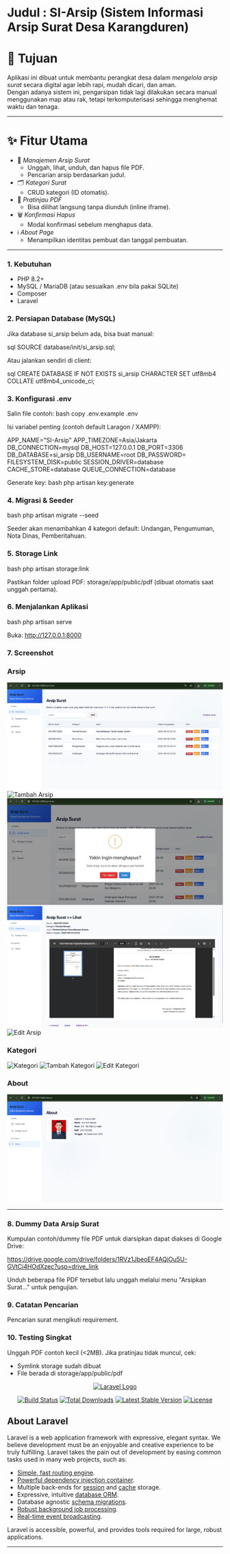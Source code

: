 # Judul : SI-Arsip (Sistem Informasi Arsip Surat Desa Karangduren)

# 🎯 Tujuan
Aplikasi ini dibuat untuk membantu perangkat desa dalam *mengelola arsip surat* secara digital agar lebih rapi, mudah dicari, dan aman.  
Dengan adanya sistem ini, pengarsipan tidak lagi dilakukan secara manual menggunakan map atau rak, tetapi terkomputerisasi sehingga menghemat waktu dan tenaga.

---

# ✨ Fitur Utama
- 📂 *Manajemen Arsip Surat*
  - Unggah, lihat, unduh, dan hapus file PDF.
  - Pencarian arsip berdasarkan judul.
- 🗂 *Kategori Surat*
  - CRUD kategori (ID otomatis).
- 👀 *Pratinjau PDF*
  - Bisa dilihat langsung tanpa diunduh (inline iframe).
- 🗑 *Konfirmasi Hapus*
  - Modal konfirmasi sebelum menghapus data.
- ℹ *About Page*
  - Menampilkan identitas pembuat dan tanggal pembuatan.

---

### 1. Kebutuhan
* PHP 8.2+
* MySQL / MariaDB (atau sesuaikan .env bila pakai SQLite)
* Composer
* Laravel

### 2. Persiapan Database (MySQL)
Jika database si_arsip belum ada, bisa buat manual:

sql
SOURCE database/init/si_arsip.sql;


Atau jalankan sendiri di client:

sql
CREATE DATABASE IF NOT EXISTS si_arsip CHARACTER SET utf8mb4 COLLATE utf8mb4_unicode_ci;


### 3. Konfigurasi .env
Salin file contoh:
bash
copy .env.example .env

Isi variabel penting (contoh default Laragon / XAMPP):

APP_NAME="SI-Arsip"
APP_TIMEZONE=Asia/Jakarta
DB_CONNECTION=mysql
DB_HOST=127.0.0.1
DB_PORT=3306
DB_DATABASE=si_arsip
DB_USERNAME=root
DB_PASSWORD=
FILESYSTEM_DISK=public
SESSION_DRIVER=database
CACHE_STORE=database
QUEUE_CONNECTION=database


Generate key:
bash
php artisan key:generate


### 4. Migrasi & Seeder
bash
php artisan migrate --seed

Seeder akan menambahkan 4 kategori default: Undangan, Pengumuman, Nota Dinas, Pemberitahuan.

### 5. Storage Link
bash
php artisan storage:link

Pastikan folder upload PDF: storage/app/public/pdf (dibuat otomatis saat unggah pertama).

### 6. Menjalankan Aplikasi
bash
php artisan serve

Buka: http://127.0.0.1:8000


### 7. Screenshot
### Arsip
![Arsip](screenshot/arsip-index.png)
![Tambah Arsip](screenshot/arsip-tambah.png)
![Hapus Arsip](screenshot/arsip-hapus.png)
![Lihat Detail Arsip](screenshot/arsip-lihat.png)
![Edit Arsip](screenshot/arsip-edit.png)

### Kategori
![Kategori](screenshot/kategori-index.png)
![Tambah Kategori](screenshot/kategori-tambah.png)
![Edit Kategori](screenshot/kategori-edit.png)

### About
![About](screenshot/about.png)

---

### 8. Dummy Data Arsip Surat
Kumpulan contoh/dummy file PDF untuk diarsipkan dapat diakses di Google Drive:

https://drive.google.com/drive/folders/1RVz1JbeoEF4AQjOu5U-GVtCi4HOdXzec?usp=drive_link

Unduh beberapa file PDF tersebut lalu unggah melalui menu "Arsipkan Surat..." untuk pengujian.

### 9. Catatan Pencarian
Pencarian surat mengikuti requirement.

### 10. Testing Singkat
Unggah PDF contoh kecil (<2MB). Jika pratinjau tidak muncul, cek:
* Symlink storage sudah dibuat
* File berada di storage/app/public/pdf

<p align="center"><a href="https://laravel.com" target="_blank"><img src="https://raw.githubusercontent.com/laravel/art/master/logo-lockup/5%20SVG/2%20CMYK/1%20Full%20Color/laravel-logolockup-cmyk-red.svg" width="400" alt="Laravel Logo"></a></p>

<p align="center">
<a href="https://github.com/laravel/framework/actions"><img src="https://github.com/laravel/framework/workflows/tests/badge.svg" alt="Build Status"></a>
<a href="https://packagist.org/packages/laravel/framework"><img src="https://img.shields.io/packagist/dt/laravel/framework" alt="Total Downloads"></a>
<a href="https://packagist.org/packages/laravel/framework"><img src="https://img.shields.io/packagist/v/laravel/framework" alt="Latest Stable Version"></a>
<a href="https://packagist.org/packages/laravel/framework"><img src="https://img.shields.io/packagist/l/laravel/framework" alt="License"></a>
</p>

## About Laravel

Laravel is a web application framework with expressive, elegant syntax. We believe development must be an enjoyable and creative experience to be truly fulfilling. Laravel takes the pain out of development by easing common tasks used in many web projects, such as:

- [Simple, fast routing engine](https://laravel.com/docs/routing).
- [Powerful dependency injection container](https://laravel.com/docs/container).
- Multiple back-ends for [session](https://laravel.com/docs/session) and [cache](https://laravel.com/docs/cache) storage.
- Expressive, intuitive [database ORM](https://laravel.com/docs/eloquent).
- Database agnostic [schema migrations](https://laravel.com/docs/migrations).
- [Robust background job processing](https://laravel.com/docs/queues).
- [Real-time event broadcasting](https://laravel.com/docs/broadcasting).

Laravel is accessible, powerful, and provides tools required for large, robust applications.

---
